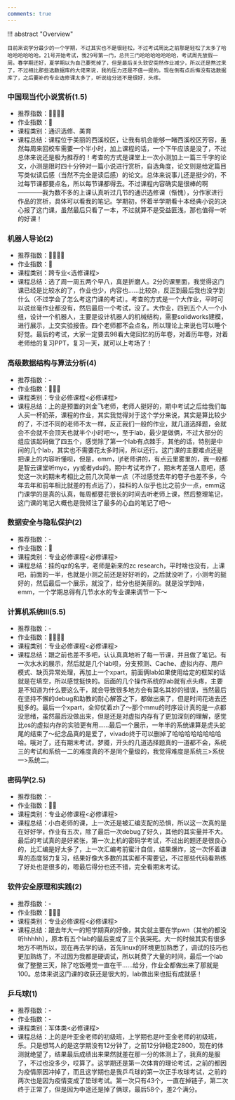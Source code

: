 ```yaml
---
comments: true
---
```


!!! abstract "Overview"

    目前来说学分最少的一个学期，不过其实也不是很轻松，不过考试周比之前那是轻松了太多了哈哈哈哈哈哈哈，21号开始考试，我29号第一门，总共三门哈哈哈哈哈哈哈，考试周先放假一周。春学期还好，夏学期以为自己要死掉了，但是最后关头软安突然作业减少，所以还是熬过来了，不过相比那些选数据库的大佬来说，我的压力还是不值一提的。现在倒有点后悔没有选数据库了，之后要补的专业选修课太多了，听说给分还不是很好，头疼。
    
### 中国现当代小说赏析(1.5)
- 推荐指数：:star2::star2::star2::star2:
- 作业指数：:star2:
- 课程类别：通识选修、美育
- 课程总结：课程位于美丽的西溪校区，让我有机会能够一睹西溪校区芳容，虽然每周来回校车需要一个半小时，加上课程的话，一个下午应该是没了，不过总体来说还是极为推荐的！考查的方式是课堂上一次小测加上一篇三千字的论文，小测是限时四十分钟对一篇小说进行赏析，自选角度，论文则是给定篇目写类似读后感（当然不完全是读后感）的论文。总体来说事儿还是挺少的，不过每节课都要点名，所以每节课都得去。不过课程内容确实是很棒的啊————我为数不多的上课认真听过几节的通识选修课（惭愧），分作家进行作品的赏析，具体可以看我的笔记。学期初，怀着半学期看十本经典小说的决心报了这门课，虽然最后只看了一本，不过就算不是受益匪浅，那也值得一听的好课！

### 机器人导论(2)
- 推荐指数：:star2::star2::star2::star2:
- 作业指数：:star2:
- 课程类别：跨专业<选修课程>
- 课程总结：选了周一周五两个早八，真是折磨人。2分的课里面，我觉得这门课已经是比较水的了，作业也少，内容也......比较杂，反正到最后我也没学到什么（不过学会了怎么考这门课的考试）。考查的方式是一个大作业，平时可以说丝毫作业都没有，然后最后一个考试，没了。大作业，四到五个人一个小组，设计一个机器人，主要是设计机器人的机械结构，需要solidworks建模，进行展示，上交实验报告。四个老师都不会点名，所以理论上来说也可以睡个好觉。最后的考试，大家一定要去98看大佬回忆的历年卷，对着历年卷，对着老师给的复习PPT，复习一天，就可以上考场了！

### 高级数据结构与算法分析(4)
- 推荐指数：-
- 作业指数：:star2::star2::star2:
- 课程类别：专业必修课程<必修课程>
- 课程总结：上的是预置的刘金飞老师，老师人挺好的，期中考试之后给我们每人买一杯奶茶，课程的作业，其实我觉得对于这个学分来说，其实是算比较少的了，不过不同的老师不太一样，反正我们一般的作业，就几道选择题，会就会不会就不会顶天也就半个小时吧～，至于lab，最少是做俩，不过大部分的组应该起码做了四五个，感觉除了第一个lab有点棘手，其他的话，特别是中间的几个lab，其实也不需要花太多时间，所以还行。这门课的主要难点还是把课上的内容听懂呗，但是，emm，ljf老师讲的，有点云里雾里的，我一般都是智云课堂听myc，yy或者yds的。期中考试考炸了，期末考差强人意吧，感觉这一次的期末考相比之前几次简单一点（不过感觉去年的卷子也差不多，今年去年和前年相比就差的有点远了），挂科的人似乎也比之前少一点，emm这门课学的是真的认真，每周都要花很长的时间去听老师上课，然后整理笔记，这门课的笔记大概也是我倾注了最多的心血的笔记了吧～

### 数据安全与隐私保护(2)
- 推荐指数：-
- 作业指数：:star2:
- 课程类别：专业必修课程<必修课程>
- 课程总结：挂的qz的名字，老师是新来的zc research，平时啥也没有，上课吧，前面的一半，也就是小测之前还是好好听的，之后就没听了，小测考的挺好的，然后最后一个展示，就没了，给分也挺美丽的。就是没学到啥，emm，一个学期总得有几节水水的专业课来调节一下～

### 计算机系统III(5.5)
- 推荐指数：-
- 作业指数：:star2::star2::star2::star2:
- 课程类别：专业必修课程<必修课程>
- 课程总结：跟之前也差不多吧，认认真真地听了每一节课，并且做了笔记。有一次水水的展示，然后就是几个lab呗，分支预测、Cache、虚拟内存、用户模式、缺页异常处理，再加上一个xpart，前面俩lab如果使用给定的框架的话就是在填空，所以感觉挺快的。后面的几个操作系统的lab就有点头疼，主要是不知道为什么要这么干，就会导致很多地方会有莫名其妙的错误，当然最后在坚持不懈的debug和助教的耐心解答之下，都做出来了，但是时间花进去还挺多的。最后一个xpart，全仰仗着zh了～那个mmu的时序设计真的是一点都没思绪，虽然最后没做出来，但是还是对虚拟内存有了更加深刻的理解，感觉比os的虚拟内存的实验更有用......最后一个展示，一年半的系统课算是虎头蛇尾的结束了～纪念品真的是爱了，vivado终于可以删掉了哈哈哈哈哈哈哈哈哈。哦对了，还有期末考试，梦魇，开头的几道选择题真的一道都不会，系统三的考试和系统一二的难度真的不是同个量级的，我觉得难度是系统三>系统一>系统二。

### 密码学(2.5)
- 推荐指数：-
- 作业指数：:star2::star2:
- 课程类别：专业必修课程<必修课程>
- 课程总结：小白老师的课，上一次还是被汇编支配的恐惧，所以这一次真的是在好好学，作业有五次，除了最后一次debug了好久，其他的其实量并不大。最后的考试真的是好紧张，第一次上机的密码学考试，不过出的题还是很良心的，比汇编是好太多了，上一次汇编考前蜜汁自信，结果爆炸，这一次怀着谦卑的态度努力复习，结果好像大多数的其实都不需要记，不过那些代码看熟练了好处也是很多的，嗯最后得分也还不错，完全看期末考试。

### 软件安全原理和实践(2)
- 推荐指数：-
- 作业指数：:star2::star2::star2:
- 课程类别：专业必修课程<必修课程>
- 课程总结：跟去年大一的短学期真的好像，其实就主要在学pwn（其他的都没听hhhhh），原本有五个lab的最后变成了三个我哭死。大一的时候其实有很多地方不明所以，现在再去学的话，首先linux的环境更加熟悉了，调试的技巧也更加熟练了，不过因为我都是硬调试，所以耗费了大量的时间，最后一个lab做了整整三天，除了吃饭睡觉一直在干......给分，作业全都做出来了那就是100。总体来说这门课的收获还是很大的，lab做出来也挺有成就感！

### 乒乓球(1)
- 推荐指数：-
- 作业指数：-
- 课程类别：军体类<必修课程>
- 课程总结：上的是叶亚金老师的初级班，上学期也是叶亚金老师的初级班，乐。只是想骂人的是这学期没有12分钟了，之前12分钟稳定2800，现在的体测就绝望了，结果最后成绩出来果然就差在那一分的体测上了，我真的是服了，不过也没多少，哎算了。这学期还是第一次体育的理论考试，之前的都因为疫情原因冲掉了，而且这学期也是我乒乓球的第一次正手攻球考试，之前的两次也是因为疫情变成了垫球考试。第一次只有43个，一直在掉链子，第二次终于正常了，但是因为中途还是掉了俩球，最后58个，差2个满分。
